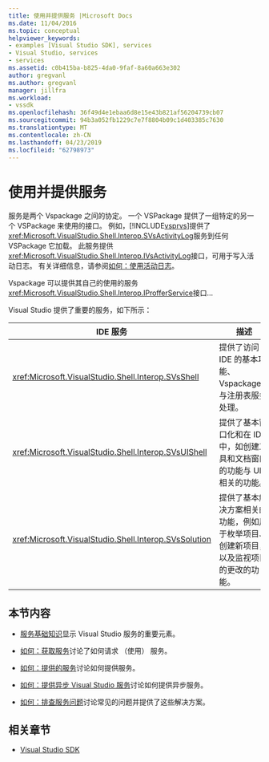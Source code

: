 ```yaml
---
title: 使用并提供服务 |Microsoft Docs
ms.date: 11/04/2016
ms.topic: conceptual
helpviewer_keywords:
- examples [Visual Studio SDK], services
- Visual Studio, services
- services
ms.assetid: c0b415ba-b825-4da0-9faf-8a60a663e302
author: gregvanl
ms.author: gregvanl
manager: jillfra
ms.workload:
- vssdk
ms.openlocfilehash: 36f49d4e1ebaa6d8e15e43b821af56204739cb07
ms.sourcegitcommit: 94b3a052fb1229c7e7f8804b09c1d403385c7630
ms.translationtype: MT
ms.contentlocale: zh-CN
ms.lasthandoff: 04/23/2019
ms.locfileid: "62798973"
---
```

# <a name="using-and-providing-services"></a>使用并提供服务
服务是两个 Vspackage 之间的协定。 一个 VSPackage 提供了一组特定的另一个 VSPackage 来使用的接口。 例如，[!INCLUDE[vsprvs](../code-quality/includes/vsprvs_md.md)]提供了<xref:Microsoft.VisualStudio.Shell.Interop.SVsActivityLog>服务到任何 VSPackage 它加载。 此服务提供<xref:Microsoft.VisualStudio.Shell.Interop.IVsActivityLog>接口，可用于写入活动日志。 有关详细信息，请参阅[如何：使用活动日志](../extensibility/how-to-use-the-activity-log.md)。

 Vspackage 可以提供其自己的使用的服务<xref:Microsoft.VisualStudio.Shell.Interop.IProfferService>接口...

 Visual Studio 提供了重要的服务，如下所示：

|IDE 服务|描述|
|-----------------|-----------------|
|<xref:Microsoft.VisualStudio.Shell.Interop.SVsShell>|提供了访问 IDE 的基本功能、 Vspackage、 与注册表服务处理。|
|<xref:Microsoft.VisualStudio.Shell.Interop.SVsUIShell>|提供了基本窗口化和在 IDE 中，如创建工具和文档窗口的功能与 UI 相关的功能。|
|<xref:Microsoft.VisualStudio.Shell.Interop.SVsSolution>|提供了基本解决方案相关的功能，例如用于枚举项目、 创建新项目，以及监视项目的更改的功能。|

## <a name="in-this-section"></a>本节内容
- [服务基础知识](../extensibility/internals/service-essentials.md)显示 Visual Studio 服务的重要元素。

- [如何：获取服务](../extensibility/how-to-get-a-service.md)讨论了如何请求 （使用） 服务。

- [如何：提供的服务](../extensibility/how-to-provide-a-service.md)讨论如何提供服务。

- [如何：提供异步 Visual Studio 服务](../extensibility/how-to-provide-an-asynchronous-visual-studio-service.md)讨论如何提供异步服务。

- [如何：排查服务问题](../extensibility/how-to-troubleshoot-services.md)讨论常见的问题并提供了这些解决方案。

## <a name="related-sections"></a>相关章节
- [Visual Studio SDK](../extensibility/visual-studio-sdk.md)